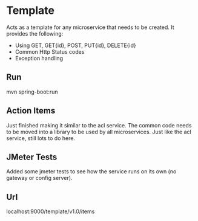 # Template
Acts as a template for any microservice that needs to be created. It provides the following:

* Using GET, GET{id}, POST, PUT{id}, DELETE{id}
* Common Http Status codes
* Exception handling

## Run
mvn spring-boot:run

## Action Items
Just finished making it similar to the acl service. The common code needs to be moved into a library to be used by all microservices. Just like the acl service, still lots to do here.

## JMeter Tests
Added some jmeter tests to see how the service runs on its own (no gateway or config server).

## Url
localhost:9000/template/v1.0/items
